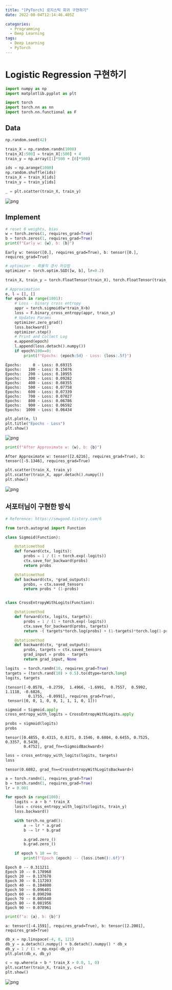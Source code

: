 ```yaml
---
title: "[PyTorch] 로지스틱 회귀 구현하기"
date: 2022-08-04T12:14:46.405Z

categories:
  - Programming
  - Deep Learning
tags:
  - Deep Learning
  - PyTorch
---
```


# Logistic Regression 구현하기


```python
import numpy as np
import matplotlib.pyplot as plt

import torch
import torch.nn as nn
import torch.nn.functional as F
```

## Data


```python
np.random.seed(42)

train_X = np.random.randn(1000)
train_X[:500] = train_X[:500] + 4
train_y = np.array([1]*500 + [0]*500)

ids = np.arange(1000)
np.random.shuffle(ids)
train_X = train_X[ids]
train_y = train_y[ids]
```


```python
_ = plt.scatter(train_X, train_y)
```


    
![png](/assets/images/sourceImg/pytorch/HW_Logistic_Regression_files/HW_Logistic_Regression_4_0.png)
    


## Implement


```python
# reset 0 weights, bias
w = torch.zeros(1, requires_grad=True)
b = torch.zeros(1, requires_grad=True)
print(f"Early w: {w}, b: {b}")
```

    Early w: tensor([0.], requires_grad=True), b: tensor([0.], requires_grad=True)
    


```python
# optimizer - 확률적 경사 하강법
optimizer = torch.optim.SGD([w, b], lr=0.2)
```


```python
train_X, train_y = torch.FloatTensor(train_X), torch.FloatTensor(train_y)
```


```python
# Approximation
e, l = [], []
for epoch in range(1001):
    # Loss - binary cross entropy
    appr = torch.sigmoid(w*train_X+b)
    loss = F.binary_cross_entropy(appr, train_y)
    # Updates Params
    optimizer.zero_grad()
    loss.backward()
    optimizer.step()
    # Print and Collect Log
    e.append(epoch)
    l.append(loss.detach().numpy())
    if epoch%100==0:
        print(f"Epochs: {epoch:5d} - Loss: {loss:.5f}")
```

    Epochs:     0 - Loss: 0.69315
    Epochs:   100 - Loss: 0.15076
    Epochs:   200 - Loss: 0.10955
    Epochs:   300 - Loss: 0.09282
    Epochs:   400 - Loss: 0.08355
    Epochs:   500 - Loss: 0.07758
    Epochs:   600 - Loss: 0.07339
    Epochs:   700 - Loss: 0.07027
    Epochs:   800 - Loss: 0.06786
    Epochs:   900 - Loss: 0.06592
    Epochs:  1000 - Loss: 0.06434
    


```python
plt.plot(e, l)
plt.title("Epochs - Loss")
plt.show()
```


    
![png](/assets/images/sourceImg/pytorch/HW_Logistic_Regression_files/HW_Logistic_Regression_10_0.png)
    



```python
print(f"After Approximate w: {w}, b: {b}")
```

    After Approximate w: tensor([2.6216], requires_grad=True), b: tensor([-5.1346], requires_grad=True)
    


```python
plt.scatter(train_X, train_y)
plt.scatter(train_X, appr.detach().numpy())
plt.show()
```


    
![png](/assets/images/sourceImg/pytorch/HW_Logistic_Regression_files/HW_Logistic_Regression_12_0.png)
    


## 서포터님이 구현한 방식


```python
# Reference: https://smwgood.tistory.com/6

from torch.autograd import Function

class Sigmoid(Function):

    @staticmethod
    def forward(ctx, logits):
        probs = 1 / (1 + torch.exp(-logits))
        ctx.save_for_backward(probs)
        return probs

    @staticmethod
    def backward(ctx, *grad_outputs):
        probs, = ctx.saved_tensors
        return probs * (1-probs)


class CrossEntropyWithLogits(Function):

    @staticmethod
    def forward(ctx, logits, targets):
        probs = 1 / (1 + torch.exp(-logits))
        ctx.save_for_backward(probs, targets)
        return -( targets*torch.log(probs) + (1-targets)*torch.log(1-probs) ).mean()

    @staticmethod
    def backward(ctx, *grad_outputs):
        probs, targets = ctx.saved_tensors
        grad_input = probs - targets
        return grad_input, None
```


```python
logits  = torch.randn(10, requires_grad=True)
targets = (torch.rand(10) > 0.5).to(dtype=torch.long)
logits, targets
```




    (tensor([-0.0578, -0.2759,  1.4966, -1.6991,  0.7557,  0.5992,  1.1118, -0.6826,
              0.1755, -0.0991], requires_grad=True),
     tensor([0, 0, 1, 0, 0, 1, 1, 1, 0, 1]))




```python
sigmoid = Sigmoid.apply
cross_entropy_with_logits = CrossEntropyWithLogits.apply
```


```python
probs = sigmoid(logits)
probs
```




    tensor([0.4855, 0.4315, 0.8171, 0.1546, 0.6804, 0.6455, 0.7525, 0.3357, 0.5438,
            0.4752], grad_fn=<SigmoidBackward>)




```python
loss = cross_entropy_with_logits(logits, targets)
loss
```




    tensor(0.6082, grad_fn=<CrossEntropyWithLogitsBackward>)




```python
a = torch.randn(1, requires_grad=True)
b = torch.randn(1, requires_grad=True)
lr = 0.001

for epoch in range(100):
    logits = a + b * train_X
    loss = cross_entropy_with_logits(logits, train_y)
    loss.backward()

    with torch.no_grad():
        a -= lr * a.grad
        b -= lr * b.grad

        a.grad.zero_()
        b.grad.zero_()

    if epoch % 10 == 0:
        print(f"Epoch {epoch} -- {loss.item():.6f}")
```

    Epoch 0 -- 0.311211
    Epoch 10 -- 0.178968
    Epoch 20 -- 0.137678
    Epoch 30 -- 0.117203
    Epoch 40 -- 0.104800
    Epoch 50 -- 0.096401
    Epoch 60 -- 0.090298
    Epoch 70 -- 0.085640
    Epoch 80 -- 0.081956
    Epoch 90 -- 0.078961
    


```python
print(f"a: {a}, b: {b}")
```

    a: tensor([-4.1591], requires_grad=True), b: tensor([2.2001], requires_grad=True)
    


```python
db_x = np.linspace(-4, 8, 121)
db_y = a.detach().numpy() + b.detach().numpy() * db_x
db_y = 1 / (1 + np.exp(-db_y))
plt.plot(db_x, db_y)

c = np.where(a + b * train_X > 0.0, 1, 0)
plt.scatter(train_X, train_y, c=c)
plt.show()
```


    
![png](/assets/images/sourceImg/pytorch/HW_Logistic_Regression_files/HW_Logistic_Regression_21_0.png)
    

